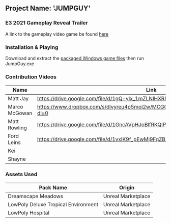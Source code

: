 ## Project Name: 'JUMPGUY'

### E3 2021 Gameplay Reveal Trailer

A link to the gameplay video game be found [here]()

### Installation & Playing 

Download and extract the [packaged Windows game files](https://drive.google.com/file/d/1Fwo5zegS_VKbdWsYQlspomo3Y23DpdE_/view?usp=sharing) then run JumpGuy.exe

### Contribution Videos

|Name|Link|
|----|----|
|Matt Jay|https://drive.google.com/file/d/1gQ-ylx_1mZLNIHXRD-hg7V3oNMqxclvS/view?usp=sharing
|Marco McGowan|https://www.dropbox.com/s/dlvyreu4p5moi2w/MCGOWAMARC_COMP313_Contribution.mp4?dl=0|
|Matt Rowling|https://drive.google.com/file/d/1GncAVpHJoBlfRKQIPZGQ6USRKnQGrvW-/view?usp=sharing|
|Ford Leins|https://drive.google.com/file/d/1vxIK9f_pEwMj9FqZB_psxra7I8JicL9P/view?usp=sharing|
|Kei||
|Shayne||


### Assets Used
|Pack Name|Origin|
|---------|------|
|Dreamscape Meadows|Unreal Marketplace| 
|LowPoly Deluxe Tropical Environment|Unreal Marketplace|
|LowPoly Hospital|Unreal Marketplace|

